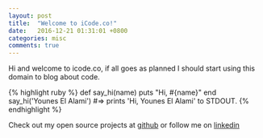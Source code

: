 ```yaml
---
layout: post
title:  "Welcome to iCode.co!"
date:   2016-12-21 01:31:01 +0800
categories: misc
comments: true
---
```

Hi and welcome to icode.co, if all goes as planned I should start using this domain to blog about code.

{% highlight ruby %}
def say_hi(name)
  puts "Hi, #{name}"
end
say_hi('Younes El Alami')
#=> prints 'Hi, Younes El Alami' to STDOUT.
{% endhighlight %}

Check out my open source projects at [github][github] or follow me on [linkedin][linkedin]

[github]: http://github.com/ShadOoW
[linkedin]: https://www.linkedin.com/in/younes-alami-85b88a90
